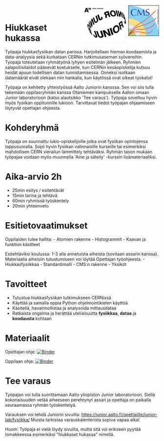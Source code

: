 <br>
 <img src="https://github.com/cms-opendata-education/cms-jupyter-materials-finnish/blob/master/Kuvat/CMSlogo_color_label_1024_May2014.png?raw=true"  align="right" width="100px" title="CMS projektin oma logo">                   
 <img src="https://github.com/cms-opendata-education/cms-jupyter-materials-finnish/blob/master/Kuvat/aaltojunior_logo.PNG?raw=true"  align="right" width="150px" title="CMS projektin oma logo">
 <br>
 
# Hiukkaset hukassa

Työpaja hiukkasfysiikan datan parissa. Harjoitellaan hieman koodaamista ja data-analyysia sekä kurkataan CERNin tutkimusaseman syövereihin. Tyopaja toteutetaan ryhmätyönä lyhyen esitelmän jälkeen. Ryhmien salapoliisitaidot pääsevät koetukselle, kun CERNin kesäopiskelija kutsuu heidät apuun todellisen datan tunnistamisessa. Onneksi isotkaan datamäärät eivät olekaan niin hankalia, kun käytössä ovat oikeat tyokalut! 

Työpaja on kehitetty yhteistyössä Aalto Juniorin kansssa. Sen voi siis tulla tekemään oppilasryhmän kanssa Otaniemen kampukselle Aallon omaan Junior laboratorioon (katso alaotsikko 'Tee varaus'). Työpaja soveltuu hyvin myös fysiikan oppitunnille lukioon. Tarvittavat tiedot työpajan ohjaamiseen löytyvät opettajan ohjeesta.

# Kohderyhmä
Työpaja on suunnattu lukio-opiskelijoille jotka ovat fysiikan opintojensa loppusuoralla.
Sopii hyvin fysiikan valinnaisille kurseille tai esimerkiksi mahdollisen CERN vierailun lämmittely tehtäväksi. Ryhmän tason mukaan työpajaa voidaan myös muunnella 'Aine ja säteily' -kurssin lisämateriaaliksi.

# Aika-arvio 2h
   - 25min esitys / esitehtävät
   - 15min tarina ja tehtävä
   - 60min ryhmissä työskentely
   - 20min yhteenveto

# Esitietovaatimukset
Oppilaiden tulee hallita:
    - Atomien rakenne
    - Histogrammit
    - Kaavan ja funktion käsitteet


Esitehtäviksi koulussa:
1-3 alla annetuista aiheista (sovitaan assarin kanssa). Materiaalia aiheisiin tutustumiseen voi löytää Opettajan työohjeesta.
    - Hiukkasfysiikkaa
    - Standardimalli
    - CMS:n rakenne
    - Yksiköt


# Tavoitteet
* Tutustua hiukkasfysiikan tutkimukseen CERNissä
* Käyttää ja samalla oppia Python ohjelmointikielen käyttöä
* Käsitellä, havainnollistaa ja analysoida  mittausdataa
* Ratkaista ongelma ja herättää uteliaisuutta **fysiikkaa**, **dataa** ja **koodausta** kohtaan


# Materiaalit

Opettajan ohje: [![Binder](https://mybinder.org/badge_logo.svg)](https://mybinder.org/v2/gh/AaltoJunior/Hiukkaset-Hukassa/HEAD?filepath=%2FHiukkasetHukassaOpettaja.ipynb)

Oppilaan ohje: [![Binder](https://mybinder.org/badge_logo.svg)](https://mybinder.org/v2/gh/AaltoJunior/Hiukkaset-Hukassa/HEAD?filepath=%2FHiukkasetHukassaOppilas.ipynb)

# Tee varaus

Työpajan voi tulla suorittamaan Aalto yliopiston Junior laboratorioon. Siellä kokonaisuuden vetää aiheeseen perehtynyt assari ja opettaja on paikalla seuraamassa ryhmän työskentelyä.

Varauksen voi tehdä Juniorin sivuilta: https://junior.aalto.fi/opettajille/junior-lab/fysiikka/
Muista tarkistaa varauskalenterista sopiva vapaa aika!

Huom: Työpaja ei vielä löydy sivuilta, mutta sitä voi erikseen pyytää lomakkeessa esimerkiksi "hiukkaset hukassa" nimellä.



